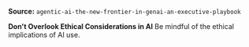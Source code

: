 **Source:** `agentic-ai-the-new-frontier-in-genai-an-executive-playbook`

**Don't Overlook Ethical Considerations in AI**
Be mindful of the ethical implications of AI use.
